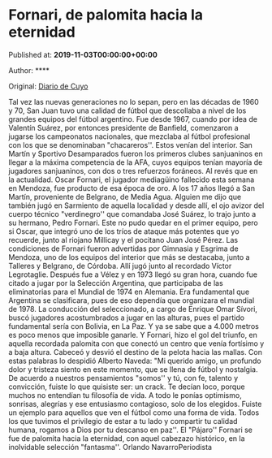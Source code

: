 
# Fornari, de palomita hacia la eternidad

Published at: **2019-11-03T00:00:00+00:00**

Author: ****

Original: [Diario de Cuyo](https://www.diariodecuyo.com.ar/cartasdellector/Fornari-de-palomita-hacia-la-eternidad-20191102-0068.html)

Tal vez las nuevas generaciones no lo sepan, pero en las décadas de 1960 y 70, San Juan tuvo una calidad de fútbol que descollaba a nivel de los grandes equipos del fútbol argentino. Fue desde 1967, cuando por idea de Valentín Suárez, por entonces presidente de Banfield, comenzaron a jugarse los campeonatos nacionales, que mezclaba al fútbol profesional con los que se denominaban "chacareros''. Estos venían del interior. San Martín y Sportivo Desamparados fueron los primeros clubes sanjuaninos en llegar a la máxima competencia de la AFA, cuyos equipos tenían mayoría de jugadores sanjuaninos, con dos o tres refuerzos foráneos. Al revés que en la actualidad. Oscar Fornari, el jugador mediagüino fallecido esta semana en Mendoza, fue producto de esa época de oro. A los 17 años llegó a San Martín, proveniente de Belgrano, de Media Agua. Alguien me dijo que también jugó en Sarmiento de aquella localidad y desde allí, el ojo avizor del cuerpo técnico "verdinegro'' que comandaba José Suárez, lo trajo junto a su hermano, Pedro Fornari. Este no pudo quedar en el primer equipo, pero si Oscar, que integró uno de los tríos de ataque más potentes que yo recuerde, junto al riojano Millicay y el pocitano Juan José Pérez. Las condiciones de Fornari fueron advertidas por Gimnasia y Esgrima de Mendoza, uno de los equipos del interior que más se destacaba, junto a Talleres y Belgrano, de Córdoba. Allí jugó junto al recordado Víctor Legrotaglie. Después fue a Vélez y en 1973 llegó su gran hora, cuando fue citado a jugar por la Selección Argentina, que participaba de las eliminatorias para el Mundial de 1974 en Alemania. Era fundamental que Argentina se clasificara, pues de eso dependía que organizara el mundial de 1978. La conducción del seleccionado, a cargo de Enrique Omar Sívori, buscó jugadores acostumbrados a jugar en las alturas, pues el partido fundamental sería con Bolivia, en La Paz. Y ya se sabe que a 4.000 metros es poco menos que imposible ganarle. Y Fornari, hizo el gol del triunfo, en aquella recordada palomita con que conectó un centro que venía fortísimo y a baja altura. Cabeceó y desvió el destino de la pelota hacia las mallas. Con estas palabras lo despidió Alberto Naveda: "Mi querido amigo, un profundo dolor y tristeza siento en este momento, que se llena de fútbol y nostalgia. De acuerdo a nuestros pensamientos "somos'' y tú, con fe, talento y convicción, fuiste lo que quisiste ser: un crack. Te decían loco, porque muchos no entendían tu filosofía de vida. A todo le ponías optimismo, sonrisas, alegrías y ese entusiasmo contagioso, solo de los elegidos. Fuiste un ejemplo para aquellos que ven el fútbol como una forma de vida. Todos los que tuvimos el privilegio de estar a tu lado y compartir tu calidad humana, rogamos a Dios por tu descanso en paz''. El "Pájaro'' Fornari se fue de palomita hacia la eternidad, con aquel cabezazo histórico, en la inolvidable selección "fantasma''.
Orlando NavarroPeriodista
